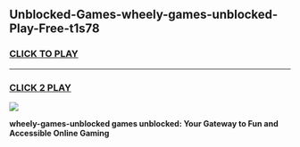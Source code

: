 
## Unblocked-Games-wheely-games-unblocked-Play-Free-t1s78
<h3>
<a href="https://premium76.site?title=wheely-games-unblocked&ref=10A">CLICK TO PLAY</a></h3>
<hr>

<h3>
<a href="https://premium76.site?title=wheely-games-unblocked&ref=10A">CLICK 2 PLAY</a>
  
</h3>

<a href="https://premium76.site?title=wheely-games-unblocked&ref=10A"><img src="https://clearcache.store/games.png"></a>


**wheely-games-unblocked games unblocked: Your Gateway to Fun and Accessible Online Gaming**
